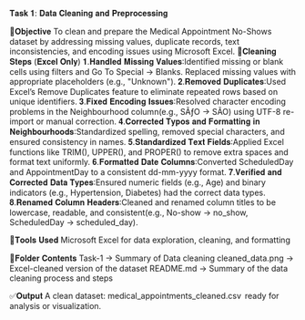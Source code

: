 𝐓𝐚𝐬𝐤 𝟏: 𝐃𝐚𝐭𝐚 𝐂𝐥𝐞𝐚𝐧𝐢𝐧𝐠 𝐚𝐧𝐝 𝐏𝐫𝐞𝐩𝐫𝐨𝐜𝐞𝐬𝐬𝐢𝐧𝐠
 
 📌𝐎𝐛𝐣𝐞𝐜𝐭𝐢𝐯𝐞
 To clean and prepare the Medical Appointment No-Shows dataset by addressing missing values, duplicate records, text inconsistencies, and encoding issues using Microsoft Excel.
 🧹𝐂𝐥𝐞𝐚𝐧𝐢𝐧𝐠 𝐒𝐭𝐞𝐩𝐬 (𝐄𝐱𝐜𝐞𝐥 𝐎𝐧𝐥𝐲)
 𝟏.𝐇𝐚𝐧𝐝𝐥𝐞𝐝 𝐌𝐢𝐬𝐬𝐢𝐧𝐠 𝐕𝐚𝐥𝐮𝐞𝐬:Identified missing or blank cells using filters and Go To Special → Blanks. Replaced missing values with appropriate placeholders (e.g., "Unknown").
 𝟐.𝐑𝐞𝐦𝐨𝐯𝐞𝐝 𝐃𝐮𝐩𝐥𝐢𝐜𝐚𝐭𝐞𝐬:Used Excel’s Remove Duplicates feature to eliminate repeated rows based on unique identifiers.
 𝟑.𝐅𝐢𝐱𝐞𝐝 𝐄𝐧𝐜𝐨𝐝𝐢𝐧𝐠 𝐈𝐬𝐬𝐮𝐞𝐬:Resolved character encoding problems in the Neighbourhood column(e.g., SÃƒO → SÃO) using UTF-8 re-import or manual correction.
 𝟒.𝐂𝐨𝐫𝐫𝐞𝐜𝐭𝐞𝐝 𝐓𝐲𝐩𝐨𝐬 𝐚𝐧𝐝 𝐅𝐨𝐫𝐦𝐚𝐭𝐭𝐢𝐧𝐠 𝐢𝐧 𝐍𝐞𝐢𝐠𝐡𝐛𝐨𝐮𝐫𝐡𝐨𝐨𝐝𝐬:Standardized spelling, removed special characters, and ensured consistency in names.
 𝟓.𝐒𝐭𝐚𝐧𝐝𝐚𝐫𝐝𝐢𝐳𝐞𝐝 𝐓𝐞𝐱𝐭 𝐅𝐢𝐞𝐥𝐝𝐬:Applied Excel functions like TRIM(), UPPER(), and PROPER() to remove extra spaces and format text uniformly.
 𝟔.𝐅𝐨𝐫𝐦𝐚𝐭𝐭𝐞𝐝 𝐃𝐚𝐭𝐞 𝐂𝐨𝐥𝐮𝐦𝐧𝐬:Converted ScheduledDay and AppointmentDay to a consistent dd-mm-yyyy format.
 𝟕.𝐕𝐞𝐫𝐢𝐟𝐢𝐞𝐝 𝐚𝐧𝐝 𝐂𝐨𝐫𝐫𝐞𝐜𝐭𝐞𝐝 𝐃𝐚𝐭𝐚 𝐓𝐲𝐩𝐞𝐬:Ensured numeric fields (e.g., Age) and binary indicators (e.g., Hypertension, Diabetes) had the correct data types.
 𝟖.𝐑𝐞𝐧𝐚𝐦𝐞𝐝 𝐂𝐨𝐥𝐮𝐦𝐧 𝐇𝐞𝐚𝐝𝐞𝐫𝐬:Cleaned and renamed column titles to be lowercase, readable, and consistent(e.g., No-show → no_show, ScheduledDay → scheduled_day).
 
 🧰𝐓𝐨𝐨𝐥𝐬 𝐔𝐬𝐞𝐝
 Microsoft Excel for data exploration, cleaning, and formatting
 
 📂𝐅𝐨𝐥𝐝𝐞𝐫 𝐂𝐨𝐧𝐭𝐞𝐧𝐭𝐬
 Task-1 → Summary of Data cleaning
 cleaned_data.png → Excel-cleaned version of the dataset
 README.md → Summary of the data cleaning process and steps
 
 ✅𝐎𝐮𝐭𝐩𝐮𝐭
 A clean dataset: ⁠medical_appointments_cleaned.csv ⁠ ready for analysis or visualization.
